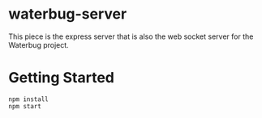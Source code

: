 # waterbug-server
This piece is the express server that is also the web socket server for the Waterbug project.

# Getting Started
```
npm install
npm start
```